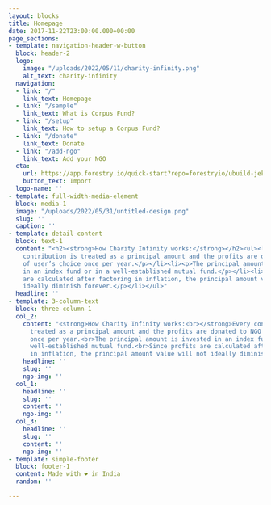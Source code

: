 ```yaml
---
layout: blocks
title: Homepage
date: 2017-11-22T23:00:00.000+00:00
page_sections:
- template: navigation-header-w-button
  block: header-2
  logo:
    image: "/uploads/2022/05/11/charity-infinity.png"
    alt_text: charity-infinity
  navigation:
  - link: "/"
    link_text: Homepage
  - link: "/sample"
    link_text: What is Corpus Fund?
  - link: "/setup"
    link_text: How to setup a Corpus Fund?
  - link: "/donate"
    link_text: Donate
  - link: "/add-ngo"
    link_text: Add your NGO
  cta:
    url: https://app.forestry.io/quick-start?repo=forestryio/ubuild-jekyll&provider=github&engine=jekyll
    button_text: Import
  logo-name: ''
- template: full-width-media-element
  block: media-1
  image: "/uploads/2022/05/31/untitled-design.png"
  slug: ''
  caption: ''
- template: detail-content
  block: text-1
  content: "<h2><strong>How Charity Infinity works:</strong></h2><ul><li><p>Every
    contribution is treated as a principal amount and the profits are donated to NGO
    of user’s choice once per year.​</p></li><li><p>The principal amount is invested
    in an index fund or in a well-established mutual fund.​</p></li><li><p>Since profits
    are calculated after factoring in inflation, the principal amount value will not
    ideally diminish forever.</p></li></ul>"
  headline: ''
- template: 3-column-text
  block: three-column-1
  col_2:
    content: "<strong>How Charity Infinity works:<br></strong>Every contribution is
      treated as a principal amount and the profits are donated to NGO of user’s choice
      once per year.​<br>The principal amount is invested in an index fund or in a
      well-established mutual fund.​<br>Since profits are calculated after factoring
      in inflation, the principal amount value will not ideally diminish forever."
    headline: ''
    slug: ''
    ngo-img: ''
  col_1:
    headline: ''
    slug: ''
    content: ''
    ngo-img: ''
  col_3:
    headline: ''
    slug: ''
    content: ''
    ngo-img: ''
- template: simple-footer
  block: footer-1
  content: Made with ❤︎ in India
  random: ''

---
```

